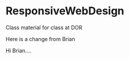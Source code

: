 ResponsiveWebDesign
===================

Class material for class at DOR

Here is a change from Brian

Hi Brian....
